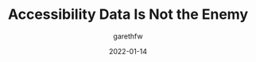 ---
author: garethfw
date: 2022-01-14
draft: true
publisher: uxdesigncc
tags:
  - accessibility
  - metrics
  - meta
target_url: https://uxdesign.cc/accessibility-data-is-not-the-enemy-9e93961b437a
title: Accessibility Data Is Not the Enemy
---